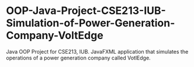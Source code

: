 # OOP-Java-Project-CSE213-IUB-Simulation-of-Power-Generation-Company-VoltEdge
 Java OOP Project for CSE213, IUB. JavaFXML application that simulates the operations of a power generation company called VotlEdge.
